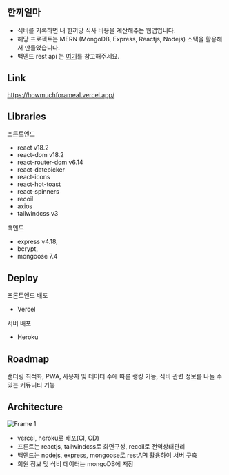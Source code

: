 ## 한끼얼마
- 식비를 기록하면 내 한끼당 식사 비용을 계산해주는 웹앱입니다.
- 해당 프로젝트는 MERN (MongoDB, Express, Reactjs, Nodejs) 스택을 활용해서 만들었습니다.
- 백엔드 rest api 는 [여기](https://github.com/keemkeeman/howmuchforameal-back-end)를 참고해주세요.

## Link
https://howmuchforameal.vercel.app/

## Libraries
프론트엔드
- react v18.2
- react-dom v18.2
- react-router-dom v6.14
- react-datepicker
- react-icons
- react-hot-toast
- react-spinners
- recoil
- axios
- tailwindcss v3
  
백엔드
- express v4.18,
- bcrypt,
- mongoose 7.4


## Deploy
프론트엔드 배포
- Vercel
  
서버 배포
- Heroku

## Roadmap
랜더링 최적화, PWA, 사용자 및 데이터 수에 따른 랭킹 기능, 식비 관련 정보를 나눌 수 있는 커뮤니티 기능

## Architecture
![Frame 1](https://github.com/keemkeeman/manstagram/assets/82154123/d99b2b57-6654-4db2-bdba-90ec4ef03afb)
- vercel, heroku로 배포(CI, CD)
- 프론트는 reactjs, tailwindcss로 화면구성, recoil로 전역상태관리
- 백엔드는 nodejs, express, mongoose로 restAPI 활용하여 서버 구축
- 회원 정보 및 식비 데이터는 mongoDB에 저장
